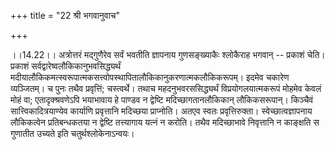 +++
title = "22 श्री भगवानुवाच"

+++
  
  
।।14.22।। अत्रोत्तरं मद्गुणैरेव सर्वं भवतीति ज्ञापनाय गुणसङ्ख्याकैः
श्लोकैराह भगवान् -- प्रकाशं चेति। प्रकाशं
सर्वद्वारेष्वलौकिकानुभवसिद्ध्यर्थं
मदीयालौकिकमत्स्वरूपात्मकसत्त्वोपस्थापितालौकिकानुकरणात्मकलौकिकरूपम्।
इदमेव चकारेण व्यञ्जितम्। च पुनः तथैव प्रवृत्तिं; चस्त्वर्थे। तथाच
महदनुभवरससिद्ध्यर्थं विप्रयोगलयात्मकरूपं मोहमेव केवलं मोहं वा;
एतादृक्श्रवणेऽपि भयाभावाय हे पाण्डव न द्वेष्टि मदिच्छागतानलौकिकान्
लौकिकसरूपान्। किञ्चैवं सात्त्विकादित्रयाण्येव कार्याणि प्रवृत्तानि
मदिच्छया प्राप्नोति। अतएव स्वतः प्रवृत्तिरुक्ता। स्वेच्छात्वज्ञापनाय
लौकिकत्वेन प्रतिबन्धकतया न द्वेष्टि तत्त्यागाय यत्नं न करोति। तथैव
मदिच्छाभावे निवृत्तानि न काङ्क्षति स गुणातीत उच्यते इति
चतुर्थश्लोकेनाऽन्वयः।  
  
